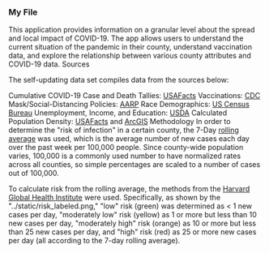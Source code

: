 ### My File

This application provides information on a granular level about the spread and local impact of COVID-19. The app allows users to understand the current situation of the pandemic in their county, understand vaccination data, and explore the relationship between various county attributes and COVID-19 data.
Sources

The self-updating data set compiles data from the sources below:

Cumulative COVID-19 Case and Death Tallies: [USAFacts](https://usafacts.org/visualizations/coronavirus-covid-19-spread-map/)
Vaccinations: [CDC](https://data.cdc.gov/Vaccinations/COVID-19-Vaccinations-in-the-United-States-County/8xkx-amqh)
Mask/Social-Distancing Policies: [AARP](https://www.aarp.org/health/healthy-living/info-2020/states-mask-mandates-coronavirus.html)
Race Demographics: [US Census Bureau](https://www2.census.gov/programs-surveys/popest/datasets/2010-2020/counties/totals/)
Unemployment, Income, and Education: [USDA](https://www.ers.usda.gov/data-products/county-level-data-sets/download-data/)
Calculated Population Density: [USAFacts](https://usafacts.org/visualizations/coronavirus-covid-19-spread-map/) and [ArcGIS](https://hub.arcgis.com/datasets/esri::usa-counties/about)
Methodology
In order to determine the "risk of infection" in a certain county, the 7-Day [rolling average](https://www.georgiaruralhealth.org/blog/what-is-a-moving-average-and-why-is-it-useful/) was used, which is the average number of new cases each day over the past week per 100,000 people. Since county-wide population varies, 100,000 is a commonly used number to have normalized rates across all counties, so simple percentages are scaled to a number of cases out of 100,000.

To calculate risk from the rolling average, the methods from the [Harvard Global Health Institute](https://ethics.harvard.edu/files/center-for-ethics/files/key_metrics_and_indicators_v4.pdf) were used. Specifically, as shown by the "../static/risk_labeled.png," "low" risk (green) was determined as < 1 new cases per day, "moderately low" risk (yellow) as 1 or more but less than 10 new cases per day, "moderately high" risk (orange) as 10 or more but less than 25 new cases per day, and "high" risk (red) as 25 or more new cases per day (all according to the 7-day rolling average).
